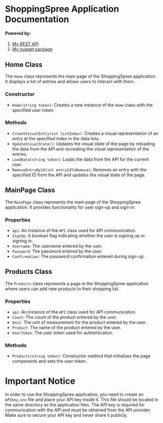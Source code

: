 # ShoppingSpree Application Documentation

#### Powered by:
 1. <a href="https://github.com/wodosharlatan/REST-API-DB"> My REST API </a>
 2. <a href="https://github.com/wodosharlatan/API-Wrapper"> My nugget package </a>

## Home Class

The `Home` class represents the main page of the ShoppingSpree application. It displays a list of entries and allows users to interact with them.

### Constructor

- `Home(string token)`: Creates a new instance of the `Home` class with the specified user token.

### Methods

- `CreateVisualEntry(int listIndex)`: Creates a visual representation of an entry at the specified index in the data lists.
- `UpdateVisualState()`: Updates the visual state of the page by reloading the data from the API and recreating the visual representation of the entries.
- `LoadData(string token)`: Loads the data from the API for the current user.
- `RemoveEntryById(int entryIdToRemove)`: Removes an entry with the specified ID from the API and updates the visual state of the page.

## MainPage Class

The `MainPage` class represents the main page of the ShoppingSpree application. It provides functionality for user sign-up and sign-in.

### Properties

- `api`: An instance of the `API` class used for API communication.
- `SignUp`: A boolean flag indicating whether the user is signing up or signing in.
- `Username`: The username entered by the user.
- `Password`: The password entered by the user.
- `Confirmation`: The password confirmation entered during sign-up.

## Products Class

The `Products` class represents a page in the ShoppingSpree application where users can add new products to their shopping list.

### Properties

- `api`: An instance of the `API` class used for API communication.
- `Count`: The count of the product entered by the user.
- `Unit`: The unit of measurement for the product entered by the user.
- `Product`: The name of the product entered by the user.
- `UserToken`: The user token used for authentication.

### Methods

- `Products(string token)`: Constructor method that initializes the page components and sets the user token.

# Important Notice

In order to use the ShoppingSpree application, you need to create an `APIKey.env` file and place your API key inside it. This file should be located in the same directory as the application files. The API key is required for communication with the API and must be obtained from the API provider. Make sure to secure your API key and never share it publicly.

